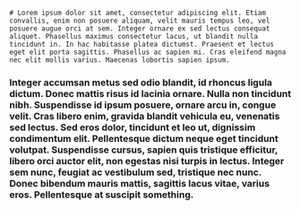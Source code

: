     # Lorem ipsum dolor sit amet, consectetur adipiscing elit. Etiam convallis, enim non posuere aliquam, velit mauris tempus leo, vel posuere augue orci at sem. Integer ornare ex sed lectus consequat aliquet. Phasellus maximus consectetur lacus, ut blandit nulla tincidunt in. In hac habitasse platea dictumst. Praesent et lectus eget elit porta sagittis. Phasellus ac sapien mi. Cras eleifend magna nec elit mollis varius. Maecenas lobortis sapien ipsum.

### Integer accumsan metus sed odio blandit, id rhoncus ligula dictum. Donec mattis risus id lacinia ornare. Nulla non tincidunt nibh. Suspendisse id ipsum posuere, ornare arcu in, congue velit. Cras libero enim, gravida blandit vehicula eu, venenatis sed lectus. Sed eros dolor, tincidunt et leo ut, dignissim condimentum elit. Pellentesque dictum neque eget tincidunt volutpat. Suspendisse cursus, sapien quis tristique efficitur, libero orci auctor elit, non egestas nisi turpis in lectus. Integer sem nunc, feugiat ac vestibulum sed, tristique nec nunc. Donec bibendum mauris mattis, sagittis lacus vitae, varius eros. Pellentesque at suscipit something.

  
  
  
    
    
    
    
    
    